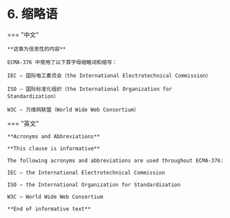 # 6. 缩略语

=== "中文"

    **这章为信息性的内容**

    ECMA-376 中使用了以下首字母缩略词和缩写：

    IEC — 国际电工委员会（the International Electrotechnical Commission）
    
    ISO — 国际标准化组织（the International Organization for Standardization）
    
    W3C — 万维网联盟（World Wide Web Consortium）

=== "英文"

    **Acronyms and Abbreviations**

    **This clause is informative**

    The following acronyms and abbreviations are used throughout ECMA-376:

    IEC — the International Electrotechnical Commission
    
    ISO — the International Organization for Standardization
    
    W3C — World Wide Web Consortium
    
    **End of informative text**
